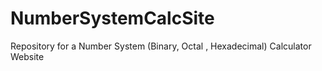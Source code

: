 # NumberSystemCalcSite
Repository for a Number System (Binary, Octal , Hexadecimal) Calculator Website
